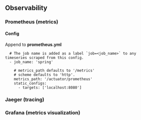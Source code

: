 ## Observability
### Prometheus (metrics)
#### Config
Append to **prometheus.yml**
```scrape_configs:
  # The job name is added as a label `job=<job_name>` to any timeseries scraped from this config.
  - job_name: 'spring'

    # metrics_path defaults to '/metrics'
    # scheme defaults to 'http'.
    metrics_path: '/actuator/prometheus'
    static_configs:
      - targets: ['localhost:8080']
```
### Jaeger (tracing)
### Grafana (metrics visualization)
